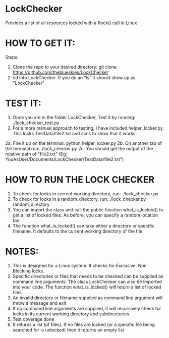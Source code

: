 # LockChecker
Provides a list of all resources locked with a flock() call in Linux


HOW TO GET IT:
====================================================================================
Steps:
1. Clone the repo to your desired directory: git clone https://github.com/theblueskies/LockChecker
2. cd into LockChecker. If you do an "ls" it should show up as "LockChecker"


TEST IT:
====================================================================================
1. Once you are in the folder LockChecker, Test it by running: ./lock_checker_test.py
2. For a more manual approach to testing, I have included helper_locker.py. This locks TestData/file2.txt and aims to show that it works: 

2a. Fire it up on the terminal: python helper_locker.py
2b. On another tab of the terminal run: ./lock_checker.py
2c. You should get the output of the relative path of "file2.txt" (Eg: YouAsUser/Documents/LockChecker/TestData/file2.txt")


HOW TO RUN THE LOCK CHECKER
====================================================================================
1. To check for locks in current working directory, run: ./lock_checker.py
2. To check for locks in a random_directory, run: ./lock_checker.py random_directory
3. You can import the class and call the public function what_is_locked() to get a list of locked files. As before, you can specify a random location too
4. The function what_is_locked() can take either a directory or specific filename. It defaults to the current working directory of the file 


NOTES:
====================================================================================
1. This is designed for a Linux system. It checks for Exclusive, Non Blocking locks.
2. Specific directories or files that needs to be checked can be supplied as command line arguments. The class LockChecker can also be imported into your code. The function what_is_locked() will return a list of locked files.
3. An invalid directory or filename supplied as command line argument will throw a message and exit
4. If no command line arguments are supplied, it will recursively check for locks in its current working directory and subdirectories
5. Test coverage done
6. It returns a list (of files). If no files are locked (or a specific file being searched for is unlocked) then it returns an empty list

